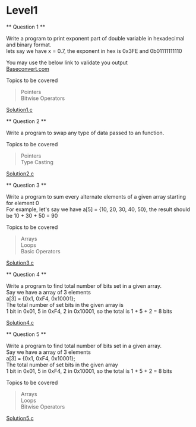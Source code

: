 # Level1


** Question 1 **

Write a program to print exponent part of double variable in hexadecimal and binary format.<br/>
lets say we have x = 0.7, the exponent in hex is 0x3FE and 0b01111111110<br/>

You may use the below link to validate you output<br/>
[Baseconvert.com](https://baseconvert.com/ieee-754-floating-point)

Topics to be covered<br/>
> Pointers<br/>
> Bitwise Operators<br/>

[Solution1.c](https://github.com/saurabhcr007/Learning_2023/blob/main/Module1/Day2/Level1/Question1.c)


** Question 2 **

Write a program to swap any type of data passed to an function.<br/>

Topics to be covered<br/>
> Pointers<br/>
> Type Casting<br/>

[Solution2.c](https://github.com/saurabhcr007/Learning_2023/blob/main/Module1/Day2/Level1/Question2.c)


** Question 3 **

Write a program to sum every alternate elements of a given array starting for element 0<br/>
For example, let's say we have a[5] = {10, 20, 30, 40, 50}, the result should be 10 + 30 + 50 = 90<br/>

Topics to be covered<br/>
> Arrays<br/>
> Loops<br/>
> Basic Operators<br/>

[Solution3.c](https://github.com/saurabhcr007/Learning_2023/blob/main/Module1/Day2/Level1/Question3.c)


** Question 4 **

Write a program to find total number of bits set in a given array.<br/>
Say we have a array of 3 elements<br/>
a[3] = {0x1, 0xF4, 0x10001};<br/>
The total number of set bits in the given array is<br/>
1 bit in 0x01, 5 in 0xF4, 2 in 0x10001, so the total is 1 + 5 + 2 = 8 bits<br/>

[Solution4.c](https://github.com/saurabhcr007/Learning_2023/blob/main/Module1/Day2/Level1/Question4.c)


** Question 5 **

Write a program to find total number of bits set in a given array.<br/>
Say we have a array of 3 elements<br/>
a[3] = {0x1, 0xF4, 0x10001};<br/>
The total number of set bits in the given array <br/>
1 bit in 0x01, 5 in 0xF4, 2 in 0x10001, so the total is 1 + 5 + 2 = 8 bits<br/>

Topics to be covered<br/>
> Arrays<br/>
> Loops<br/>
> Bitwise Operators<br/>

[Solution5.c](https://github.com/saurabhcr007/Learning_2023/blob/main/Module1/Day2/Level1/Question5.c)
